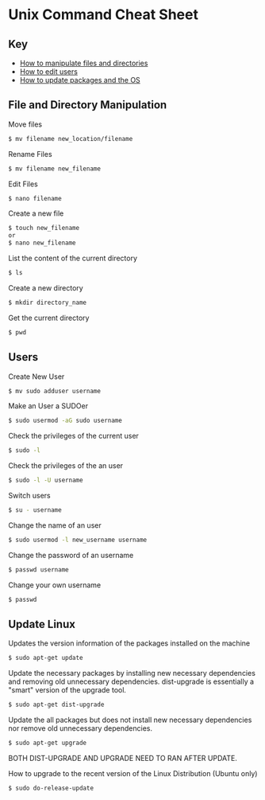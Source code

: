 # Unix Command Cheat Sheet

## Key
* [How to manipulate files and directories](#file-and-directory-manipulation)
* [How to edit users](#users)
* [How to update packages and the OS](#update-linux)


## File and Directory Manipulation

Move files

```bash
$ mv filename new_location/filename
```

Rename Files

```bash
$ mv filename new_filename
```

Edit Files

```bash
$ nano filename
```

Create a new file

```bash
$ touch new_filename
or
$ nano new_filename
```

List the content of the current directory

```bash
$ ls
```

Create a new directory

```bash
$ mkdir directory_name
```

Get the current directory

```bash
$ pwd
```

## Users

Create New User

```bash
$ mv sudo adduser username
```

Make an User a SUDOer

```bash
$ sudo usermod -aG sudo username
```

Check the privileges of the current user

```bash
$ sudo -l
```

Check the privileges of the an user

```bash
$ sudo -l -U username
```

Switch users

```bash
$ su - username
```

Change the name of an user

```bash
$ sudo usermod -l new_username username
```

Change the password of an username

```bash
$ passwd username
```

Change your own username

```bash
$ passwd 
```

## Update Linux

Updates the version information of the packages installed on the machine

```bash
$ sudo apt-get update
```
Update the necessary packages by installing new necessary dependencies and removing old unnecessary dependencies. dist-upgrade is essentially a "smart" version of the upgrade tool.

```bash
$ sudo apt-get dist-upgrade
```

Update the all packages but does not install new necessary dependencies nor remove old unnecessary dependencies. 

```bash
$ sudo apt-get upgrade
```

BOTH DIST-UPGRADE AND UPGRADE NEED TO RAN AFTER UPDATE.

How to upgrade to the recent version of the Linux Distribution (Ubuntu only)

```bash
$ sudo do-release-update
```
